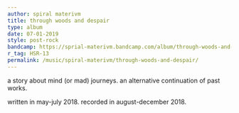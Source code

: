 ```yaml
---
author: spiral materivm
title: through woods and despair
type: album
date: 07-01-2019
style: post-rock
bandcamp: https://sprial-materivm.bandcamp.com/album/through-woods-and-despair
r_tag: HSR-13
permalink: /music/spiral-materivm/through-woods-and-despair/
---
```


a story about mind (or mad) journeys.
an alternative continuation of past works.

written in may-july 2018.
recorded in august-december 2018.
